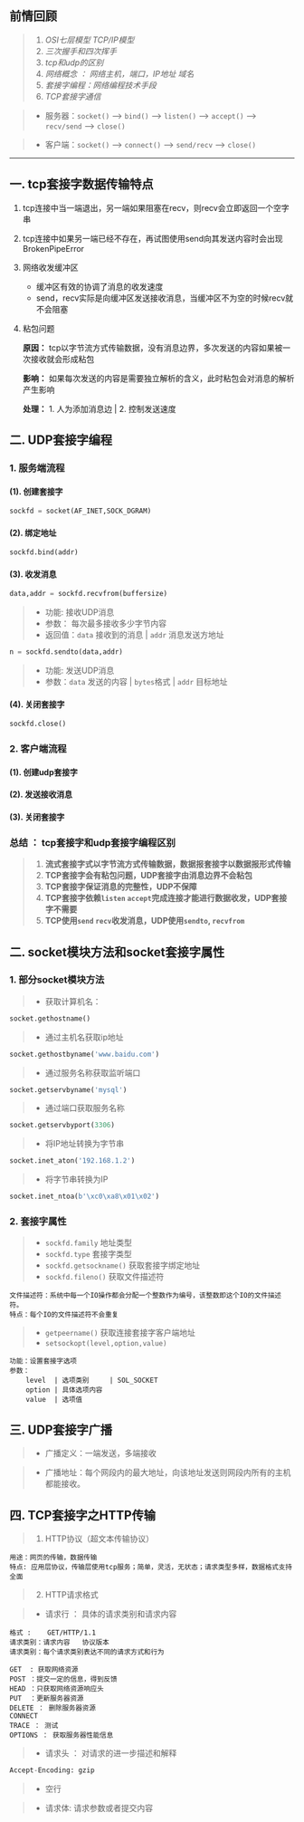 ## 前情回顾

>1. *OSI七层模型  TCP/IP模型*
>2. *三次握手和四次挥手*
>3. *tcp和udp的区别*
>4. *网络概念 ： 网络主机，端口，IP地址  域名*
>5. *套接字编程：网络编程技术手段*
>6. *TCP套接字通信*

>* 服务器：`socket()` --> `bind()` --> `listen()` --> `accept()` --> `recv/send` --> `close()`

>* 客户端：`socket()` --> `connect()` --> `send/recv` --> `close()`

************************************************
## 一. tcp套接字数据传输特点

1. tcp连接中当一端退出，另一端如果阻塞在recv，则recv会立即返回一个空字串

2. tcp连接中如果另一端已经不存在，再试图使用send向其发送内容时会出现BrokenPipeError

3. 网络收发缓冲区

	+ 缓冲区有效的协调了消息的收发速度
	+ send，recv实际是向缓冲区发送接收消息，当缓冲区不为空的时候recv就不会阻塞
   
4. 粘包问题

	**原因：** tcp以字节流方式传输数据，没有消息边界，多次发送的内容如果被一次接收就会形成粘包

	**影响：** 如果每次发送的内容是需要独立解析的含义，此时粘包会对消息的解析产生影响

	**处理：** 1. 人为添加消息边 | 2. 控制发送速度

## 二. UDP套接字编程

### 1. 服务端流程

#### (1). 创建套接字

```python
sockfd = socket(AF_INET,SOCK_DGRAM)
```

#### (2). 绑定地址

```python
sockfd.bind(addr)
```

#### (3). 收发消息

```python
data,addr = sockfd.recvfrom(buffersize)
```

>* 功能: 接收UDP消息
>* 参数： 每次最多接收多少字节内容
>* 返回值：`data` 接收到的消息 | `addr` 消息发送方地址

```python
n = sockfd.sendto(data,addr)
```

>* 功能: 发送UDP消息
>* 参数：`data` 发送的内容 | `bytes`格式 | `addr` 目标地址
    
#### (4). 关闭套接字

```python
sockfd.close()
```

### 2. 客户端流程
	   
#### (1). 创建udp套接字
#### (2). 发送接收消息
#### (3). 关闭套接字

### 总结 ： tcp套接字和udp套接字编程区别

>1. **流式套接字式以字节流方式传输数据，数据报套接字以数据报形式传输**
>2. **TCP套接字会有粘包问题，UDP套接字由消息边界不会粘包**
>3. **TCP套接字保证消息的完整性，UDP不保障**
>4. **TCP套接字依赖`listen` `accept`完成连接才能进行数据收发，UDP套接字不需要**
>5. **TCP使用`send` `recv`收发消息，UDP使用`sendto`, `recvfrom`**

## 二. socket模块方法和socket套接字属性

### 1. 部分socket模块方法

>* 获取计算机名： 

```python
socket.gethostname()
```

>* 通过主机名获取ip地址

```python
socket.gethostbyname('www.baidu.com') 
```

>* 通过服务名称获取监听端口

```python
socket.getservbyname('mysql')
```

>* 通过端口获取服务名称

```python
socket.getservbyport(3306)
```

>* 将IP地址转换为字节串

```python
socket.inet_aton('192.168.1.2')
```

>* 将字节串转换为IP

```python
socket.inet_ntoa(b'\xc0\xa8\x01\x02')
```


### 2. 套接字属性

>- `sockfd.family`  地址类型
>- `sockfd.type`  套接字类型
>- `sockfd.getsockname()` 获取套接字绑定地址
>- `sockfd.fileno()` 获取文件描述符
	
	文件描述符：系统中每一个IO操作都会分配一个整数作为编号，该整数即这个IO的文件描述符。
	特点：每个IO的文件描述符不会重复

>- `getpeername()` 获取连接套接字客户端地址
>- `setsockopt(level,option,value)`

	功能：设置套接字选项
	参数：
		level  | 选项类别     | SOL_SOCKET  
		option | 具体选项内容 
		value  | 选项值

## 三. UDP套接字广播

>- 广播定义：一端发送，多端接收

>- 广播地址：每个网段内的最大地址，向该地址发送则网段内所有的主机都能接收。

## 四. TCP套接字之HTTP传输

>1. HTTP协议（超文本传输协议）
	
	用途：网页的传输，数据传输
	特点: 应用层协议，传输层使用tcp服务；简单，灵活，无状态；请求类型多样，数据格式支持全面
     
>2. HTTP请求格式

>+ 请求行 ： 具体的请求类别和请求内容

	格式 :    GET/HTTP/1.1
	请求类别：请求内容   协议版本
	请求类别：每个请求类别表达不同的请求方式和行为

	GET  : 获取网络资源
	POST ：提交一定的信息，得到反馈
	HEAD ：只获取网络资源响应头
	PUT  ：更新服务器资源
	DELETE ： 删除服务器资源
	CONNECT
	TRACE ： 测试
	OPTIONS ： 获取服务器性能信息

>+ 请求头 ： 对请求的进一步描述和解释

```python
Accept-Encoding: gzip
```

>+ 空行

>+ 请求体: 请求参数或者提交内容

